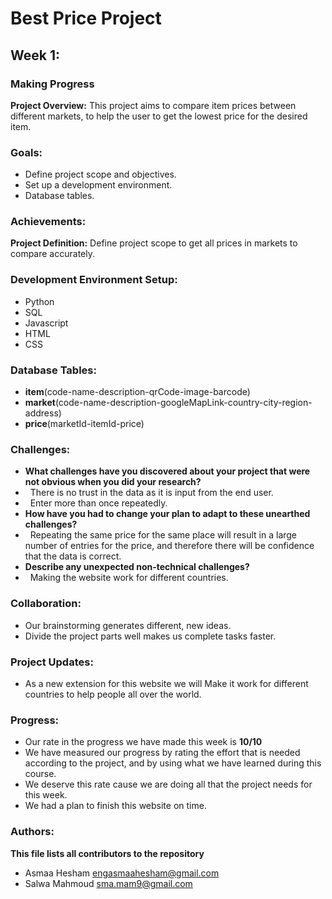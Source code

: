 # Best Price Project
## Week 1: 
### Making Progress
**Project Overview:**
This project aims to compare item prices between different markets, to help the user to get the lowest price for the desired item.

### Goals:
- Define project scope and objectives.
- Set up a development environment.
- Database tables.

### Achievements:
**Project Definition:**
Define project scope to get all prices in markets to compare accurately.

### Development Environment Setup:
- Python
- SQL
- Javascript
- HTML
- CSS

### Database Tables:
- **item**(code-name-description-qrCode-image-barcode)
- **market**(code-name-description-googleMapLink-country-city-region-address)
- **price**(marketId-itemId-price)

### Challenges:
- **What challenges have you discovered about your project that were not obvious when you did your research?**
-  &nbsp; There is no trust in the data as it is input from the end user. 
-  &nbsp; Enter more than once repeatedly.
- **How have you had to change your plan to adapt to these unearthed challenges?**
-  &nbsp; Repeating the same price for the same place will result in a large number of entries for the price, and therefore there will be confidence that the data is correct.
- **Describe any unexpected non-technical challenges?**
- &nbsp; Making the website work for different countries.

### Collaboration:
- Our brainstorming generates different, new ideas.
- Divide the project parts well makes us complete tasks faster.

### Project Updates:
- As a new extension for this website we will Make it work for different countries to help people all over the world.

### Progress:
- Our rate in the progress we have made this week is  **10/10**
- We have measured our progress by rating the effort that is needed according to the project, and by using what we have learned during this course.
- We deserve this rate cause we are doing all that the project needs for this week.
- We had a plan to finish this website on time.

### Authors:
**This file lists all contributors to the repository**
- Asmaa Hesham <engasmaahesham@gmail.com>
- Salwa Mahmoud <sma.mam9@gmail.com>
	
